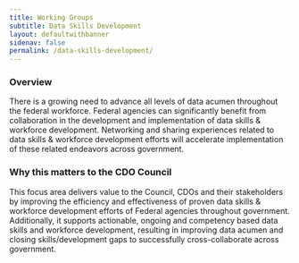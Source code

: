 ```yaml
---
title: Working Groups
subtitle: Data Skills Development
layout: defaultwithbanner
sidenav: false
permalink: /data-skills-development/
---
```

### Overview
There is a growing need to advance all levels of data acumen throughout the federal workforce.  Federal agencies can significantly benefit from collaboration in the development and implementation of data skills & workforce development. Networking and sharing experiences related to data skills & workforce development efforts will accelerate implementation of these related endeavors across government. 
 
### Why this matters to the CDO Council
This focus area delivers value to the Council, CDOs and their stakeholders by improving the efficiency and effectiveness of proven data skills & workforce development efforts of Federal agencies throughout government. Additionally, it supports actionable, ongoing and competency based data skills and workforce development, resulting in improving data acumen and closing skills/development gaps to successfully cross-collaborate across government. 

<p>&nbsp;</p>
